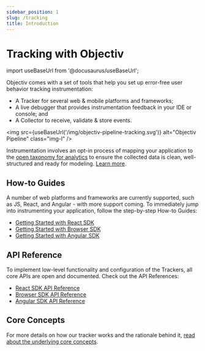 ```yaml
---
sidebar_position: 1
slug: /tracking
title: Introduction
---
```

# Tracking with Objectiv
import useBaseUrl from '@docusaurus/useBaseUrl';

Objectiv comes with a set of tools that help you set up error-free user behavior tracking instrumentation:
* A Tracker for several web & mobile platforms and frameworks;
* A live debugger that provides instrumentation feedback in your IDE or console; and
* A Collector to receive, validate & store events.

<img src={useBaseUrl('/img/objectiv-pipeline-tracking.svg')} alt="Objectiv Pipeline" class="img-l" />

Instrumentation involves an opt-in process of mapping your application to the [open taxonomy for analytics](/taxonomy/introduction.md) to ensure the collected data is clean, well-structured and ready for modeling. [Learn more](/tracking/core-concepts/overview.md).

## How-to Guides
A number of web platforms and frameworks are currently supported, such as JS, React, and Angular - with more support coming. To immediately jump into instrumenting your application, follow the step-by-step How-to Guides:
- [Getting Started with React SDK](/tracking/react/how-to-guides/getting-started.md)
- [Getting Started with Browser SDK](/tracking/browser/how-to-guides/getting-started.md)
- [Getting Started with Angular SDK](/tracking/angular/how-to-guides/getting-started.md)

## API Reference
To implement low-level functionality and configuration of the Trackers, all core APIs are open and documented. Check out the API References:
- [React SDK API Reference](/tracking/react/api-reference/overview.md)
- [Browser SDK API Reference](/tracking/browser/api-reference/overview.md)
- [Angular SDK API Reference](/tracking/angular/api-reference/overview.md)

## Core Concepts
For more details on how our tracker works and the rationale behind it, [read about the underlying core concepts](/tracking/core-concepts/overview.md).
